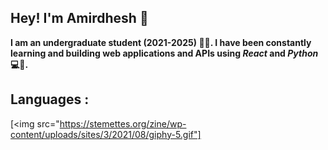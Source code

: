 ## Hey! I'm Amirdhesh 👋
**I am an undergraduate student (2021-2025) 🧑‍🎓. I have been constantly learning and building web applications and APIs using _React_ and _Python_ 💻🚀.**
## Languages :
[<img src="https://stemettes.org/zine/wp-content/uploads/sites/3/2021/08/giphy-5.gif"]
<!--
**Amirdhesh/Amirdhesh** is a ✨ _special_ ✨ repository because its `README.md` (this file) appears on your GitHub profile.

Here are some ideas to get you started:

- 🔭 I’m currently working on ...
- 🌱 I’m currently learning ...
- 👯 I’m looking to collaborate on ...
- 🤔 I’m looking for help with ...
- 💬 Ask me about ...
- 📫 How to reach me: ...
- 😄 Pronouns: ...
- ⚡ Fun fact: ...
-->
